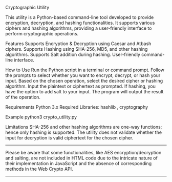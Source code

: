 Cryptographic Utility

This utility is a Python-based command-line tool developed to provide encryption, decryption, and hashing functionalities. It supports various ciphers and hashing algorithms, providing a user-friendly interface to perform cryptographic operations.


Features
Supports Encryption & Decryption using Caesar and Atbash ciphers.
Supports Hashing using SHA-256, MD5, and other hashing algorithms.
Supports Salt addition during hashing.
User-friendly command-line interface.


How to Use
Run the Python script in a terminal or command prompt.
Follow the prompts to select whether you want to encrypt, decrypt, or hash your input.
Based on the chosen operation, select the desired cipher or hashing algorithm.
Input the plaintext or ciphertext as prompted.
If hashing, you have the option to add salt to your input.
The program will output the result of the operation.



Requirements
Python 3.x
Required Libraries: hashlib , cryptography


Example
python3 crypto_utility.py

Limitations
SHA-256 and other hashing algorithms are one-way functions; hence only hashing is supported.
The utility does not validate whether the input for decryption is valid ciphertext for the chosen cipher.



---

Please be aware that some functionalities, like AES encryption/decryption and salting, are not included in HTML code due to the intricate nature of their implementation in JavaScript and the absence of corresponding methods in the Web Crypto API.

---
